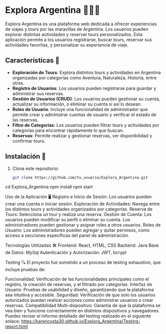# Explora Argentina 🌄🇦🇷

Explora Argentina es una plataforma web dedicada a ofrecer experiencias de viajes y tours por las maravillas de Argentina. Los usuarios pueden explorar distintas actividades y reservar tours personalizados. Esta aplicación permite a los usuarios registrarse, buscar tours, reservar sus actividades favoritas, y personalizar su experiencia de viaje.

## Características 🧭

- **Exploración de Tours**: Explora distintos tours y actividades en Argentina organizadas por categorías como Aventura, Naturaleza, Historia, entre otras.
- **Registro de Usuarios**: Los usuarios pueden registrarse para guardar y administrar sus reservas.
- **Gestión de Usuarios (CRUD)**: Los usuarios pueden gestionar su cuenta, actualizar su información, o eliminar su cuenta si así lo desean.
- **Roles de Usuario**: Incluye una funcionalidad de administrador que permite crear y administrar cuentas de usuario y verificar el estado de las reservas.
- **Filtro de Categorías**: Los usuarios pueden filtrar tours y actividades por categorías para encontrar rápidamente lo que buscan.
- **Reservas**: Permite realizar y gestionar reservas, ver disponibilidad y confirmar tours.

## Instalación 🚀

1. Clona este repositorio:
   ```bash
   git clone https://github.com/tu_usuario/Explora_Argentina.git

cd Explora_Argentina
npm install
npm start

Uso de la Aplicación 🖥️
Registro e Inicio de Sesión: Los usuarios pueden crear una cuenta o iniciar sesión.
Exploración de Actividades: Navega entre los distintos tours y actividades organizados por categorías.
Reserva de Tours: Selecciona un tour y realiza una reserva.
Gestión de Cuenta: Los usuarios pueden modificar su perfil o eliminar su cuenta. Los administradores pueden gestionar y asignar roles a otros usuarios.
Roles de Usuario: Los administradores pueden agregar y quitar permisos, como acceso a secciones específicas del panel de administración.

Tecnologías Utilizadas 🛠️
Frontend: React, HTML, CSS
Backend: Java
Base de Datos: MySql 
Autenticación y Autorización: JWT, bcrypt

Testing 🔍
El proyecto fue sometido a un proceso de testing exhaustivo, que incluye pruebas de:

Funcionalidad: Verificación de las funcionalidades principales como el registro, la creación de reservas, y el filtrado por categorías.
Interfaz de Usuario: Pruebas de usabilidad y diseño, garantizando que la plataforma sea intuitiva y accesible.
Seguridad: Verificación de que solo los usuarios autorizados puedan realizar acciones como administrar usuarios o crear reservas.
Compatibilidad Multi-dispositivo: Garantía de que la plataforma se vea bien y funcione correctamente en distintos dispositivos y navegadores.
Puedes revisar el informe detallado del testing realizado en el siguiente enlace: https://karencosta30.github.io/Explora_Argentina/Testing-report.html
